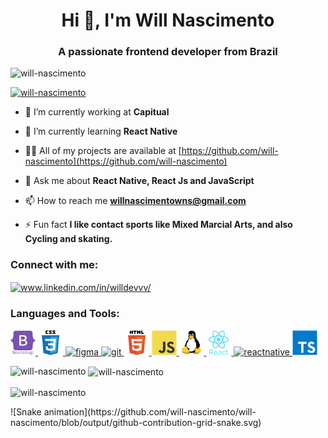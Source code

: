 <h1 align="center">Hi 👋, I'm Will Nascimento</h1>
<h3 align="center">A passionate frontend developer from Brazil</h3>

<p align="left"> <img src="https://komarev.com/ghpvc/?username=will-nascimento&theme=dark&label=Profile%20views&color=0e75b6&style=flat" alt="will-nascimento" /> </p>

<p align="left"> <a href="https://github.com/ryo-ma/github-profile-trophy"><img src="https://github-profile-trophy.vercel.app/?username=will-nascimento" alt="will-nascimento" /></a> </p>

- 🔭 I’m currently working at **Capitual**

- 🌱 I’m currently learning **React Native**

- 👨‍💻 All of my projects are available at [https://github.com/will-nascimento](https://github.com/will-nascimento)

- 💬 Ask me about **React Native, React Js and JavaScript**

- 📫 How to reach me **willnascimentowns@gmail.com**

- ⚡ Fun fact **I like contact sports like Mixed Marcial Arts, and also Cycling and skating.**

<h3 align="left">Connect with me:</h3>
<p align="left">
<a href="https://linkedin.com/in/www.linkedin.com/in/willdevvv/&theme=dark" target="blank"><img align="center" src="https://raw.githubusercontent.com/rahuldkjain/github-profile-readme-generator/master/src/images/icons/Social/linked-in-alt.svg" alt="www.linkedin.com/in/willdevvv/" height="30" width="40" /></a>
</p>

<h3 align="left">Languages and Tools:</h3>
<p align="left"> <a href="https://getbootstrap.com" target="_blank" rel="noreferrer"> <img src="https://raw.githubusercontent.com/devicons/devicon/master/icons/bootstrap/bootstrap-plain-wordmark.svg" alt="bootstrap" width="40" height="40"/> </a> <a href="https://www.w3schools.com/css/" target="_blank" rel="noreferrer"> <img src="https://raw.githubusercontent.com/devicons/devicon/master/icons/css3/css3-original-wordmark.svg" alt="css3" width="40" height="40"/> </a> <a href="https://www.figma.com/" target="_blank" rel="noreferrer"> <img src="https://www.vectorlogo.zone/logos/figma/figma-icon.svg" alt="figma" width="40" height="40"/> </a> <a href="https://git-scm.com/" target="_blank" rel="noreferrer"> <img src="https://www.vectorlogo.zone/logos/git-scm/git-scm-icon.svg" alt="git" width="40" height="40"/> </a> <a href="https://www.w3.org/html/" target="_blank" rel="noreferrer"> <img src="https://raw.githubusercontent.com/devicons/devicon/master/icons/html5/html5-original-wordmark.svg" alt="html5" width="40" height="40"/> </a> <a href="https://developer.mozilla.org/en-US/docs/Web/JavaScript" target="_blank" rel="noreferrer"> <img src="https://raw.githubusercontent.com/devicons/devicon/master/icons/javascript/javascript-original.svg" alt="javascript" width="40" height="40"/> </a> <a href="https://www.linux.org/" target="_blank" rel="noreferrer"> <img src="https://raw.githubusercontent.com/devicons/devicon/master/icons/linux/linux-original.svg" alt="linux" width="40" height="40"/> </a> <a href="https://reactjs.org/" target="_blank" rel="noreferrer"> <img src="https://raw.githubusercontent.com/devicons/devicon/master/icons/react/react-original-wordmark.svg" alt="react" width="40" height="40"/> </a> <a href="https://reactnative.dev/" target="_blank" rel="noreferrer"> <img src="https://reactnative.dev/img/header_logo.svg" alt="reactnative" width="40" height="40"/> </a> <a href="https://www.typescriptlang.org/" target="_blank" rel="noreferrer"> <img src="https://raw.githubusercontent.com/devicons/devicon/master/icons/typescript/typescript-original.svg" alt="typescript" width="40" height="40"/> </a> </p>

<p><img align="left" src="https://github-readme-stats.vercel.app/api/top-langs?username=will-nascimento&show_icons=true&theme=dark&locale=en&layout=compact" alt="will-nascimento" /></p>

<p>&nbsp;<img align="center" src="https://github-readme-stats.vercel.app/api?username=will-nascimento&show_icons=true&theme=dark&locale=en" alt="will-nascimento" /></p>

<p><img align="center" src="https://github-readme-streak-stats.herokuapp.com/?user=will-nascimento&theme=dark" alt="will-nascimento" /></p>
<div>
![Snake animation](https://github.com/will-nascimento/will-nascimento/blob/output/github-contribution-grid-snake.svg)
</div>
